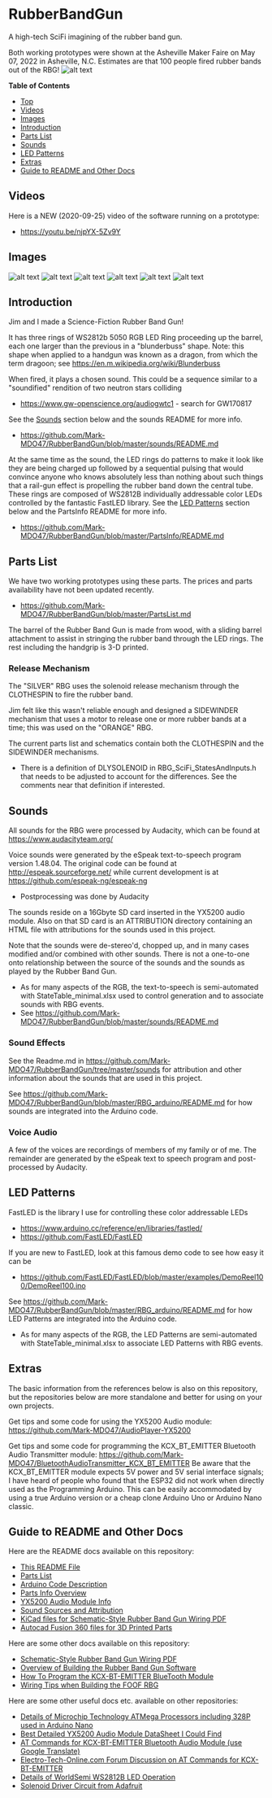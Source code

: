 # RubberBandGun
A high-tech SciFi imagining of the rubber band gun.

Both working prototypes were shown at the Asheville Maker Faire on May 07, 2022 in Asheville, N.C. Estimates are that 100 people fired rubber bands out of the RBG!
![alt text](https://github.com/Mark-MDO47/RubberBandGun/blob/master/3D_model/IMG_6875_AshelandMakerFaire2022.png "Both Rubber Band Guns at Asheville Maker Faire on May 2022")

**Table of Contents**
* [Top](#rubberbandgun "Top")
* [Videos](#videos "Videos")
* [Images](#images "Images")
* [Introduction](#introduction "Introduction")
* [Parts List](#parts-list "Parts List")
* [Sounds](#sounds "Sounds")
* [LED Patterns](#led-patterns "LED Patterns")
* [Extras](#extras "Extras")
* [Guide to README and Other Docs](#guide-to-readme-and-other-docs "Guide to README and Other Docs")

## Videos
Here is a NEW (2020-09-25) video of the software running on a prototype:
* https://youtu.be/njpYX-5Zv9Y

## Images
![alt text](https://github.com/Mark-MDO47/RubberBandGun/blob/master/3D_model/RBG_lockedloaded_600x800.png "Top View of Jim's assembled silver RBG with solenoid and sliding barrel")
![alt text](https://github.com/Mark-MDO47/RubberBandGun/blob/master/3D_model/both_800_600.png "Both RBGs side by side")
![alt text](https://github.com/Mark-MDO47/RubberBandGun/blob/master/3D_model/RBG_loaded_800x350.png "Loading a rubber band in Jim's assembled silver RBG")
![alt text](https://github.com/Mark-MDO47/RubberBandGun/blob/master/3D_model/Vid2020-09_A.png "Front view of Science Fiction Rubber Band Gun without Solenoid attachment")
![alt text](https://github.com/Mark-MDO47/RubberBandGun/blob/master/3D_model/Vid2020-09_B.png "Rear view of Science Fiction Rubber Band Gun without Solenoid attachment")
![alt text](https://github.com/Mark-MDO47/RubberBandGun/blob/master/3D_model/Vid2020-09_C.png "Side view of electronics in handle of Science Fiction Rubber Band Gun without solenoid attachment")

## Introduction
Jim and I made a Science-Fiction Rubber Band Gun!

It has three rings of WS2812b 5050 RGB LED Ring proceeding up the barrel, each one larger than the previous in a "blunderbuss" shape. Note: this shape when applied to a handgun was known as a dragon, from which the term dragoon; see https://en.m.wikipedia.org/wiki/Blunderbuss

When fired, it plays a chosen sound. This could be a sequence similar to a "soundified" rendition of two neutron stars colliding
* https://www.gw-openscience.org/audiogwtc1 - search for GW170817

See the [Sounds](#sounds "Sounds") section below and the sounds README for more info.
* https://github.com/Mark-MDO47/RubberBandGun/blob/master/sounds/README.md

At the same time as the sound, the LED rings do patterns to make it look like they are being charged up followed by a sequential pulsing that would convince anyone who knows absolutely less than nothing about such things that a rail-gun effect is propelling the rubber band down the central tube. These rings are composed of WS2812B individually addressable color LEDs controlled by the fantastic FastLED library. See the [LED Patterns](#led-patterns "LED Patterns") section below and the PartsInfo README for more info.
* https://github.com/Mark-MDO47/RubberBandGun/blob/master/PartsInfo/README.md

## Parts List
We have two working prototypes using these parts. The prices and parts availability have not been updated recently.
* https://github.com/Mark-MDO47/RubberBandGun/blob/master/PartsList.md

The barrel of the Rubber Band Gun is made from wood, with a sliding barrel attachment to assist in stringing the rubber band through the LED rings. The rest including the handgrip is 3-D printed.

### Release Mechanism

The "SILVER" RBG uses the solenoid release mechanism through the CLOTHESPIN to fire the rubber band.

Jim felt like this wasn't reliable enough and designed a SIDEWINDER mechanism that uses a motor to release one or more rubber bands at a time; this was used on the "ORANGE" RBG.

The current parts list and schematics contain both the CLOTHESPIN and the SIDEWINDER mechanisms.
* There is a definition of DLYSOLENOID in RBG_SciFi_StatesAndInputs.h that needs to be adjusted to account for the differences. See the comments near that definition if interested.

## Sounds

All sounds for the RBG were processed by Audacity, which can be found at https://www.audacityteam.org/

Voice sounds were generated by the eSpeak text-to-speech program version 1.48.04. The original code can be found at http://espeak.sourceforge.net/ while current development is at https://github.com/espeak-ng/espeak-ng
* Postprocessing was done by Audacity

The sounds reside on a 16Gbyte SD card inserted in the YX5200 audio module. Also on that SD card is an ATTRIBUTION directory containing an HTML file with attributions for the sounds used in this project.

Note that the sounds were de-stereo'd, chopped up, and in many cases modified and/or combined with other sounds. There is not a one-to-one onto relationship between the source of the sounds and the sounds as played by the Rubber Band Gun.

* As for many aspects of the RGB, the text-to-speech is semi-automated with StateTable_minimal.xlsx used to control generation and to associate sounds with RBG events.
* See https://github.com/Mark-MDO47/RubberBandGun/blob/master/sounds/README.md

### Sound Effects
See the Readme.md in https://github.com/Mark-MDO47/RubberBandGun/tree/master/sounds for attribution and other information about the sounds that are used in this project.

See https://github.com/Mark-MDO47/RubberBandGun/blob/master/RBG_arduino/README.md for how sounds are integrated into the Arduino code.

### Voice Audio
A few of the voices are recordings of members of my family or of me. The remainder are generated by the eSpeak text to speech program and post-processed by Audacity.

## LED Patterns
FastLED is the library I use for controlling these color addressable LEDs

* https://www.arduino.cc/reference/en/libraries/fastled/
* https://github.com/FastLED/FastLED

If you are new to FastLED, look at this famous demo code to see how easy it can be

* https://github.com/FastLED/FastLED/blob/master/examples/DemoReel100/DemoReel100.ino

See https://github.com/Mark-MDO47/RubberBandGun/blob/master/RBG_arduino/README.md for how LED Patterns are integrated into the Arduino code.
* As for many aspects of the RGB, the LED Patterns are semi-automated with StateTable_minimal.xlsx to associate LED Patterns with RBG events.

## Extras

The basic information from the references below is also on this repository, but the repositories below are more standalone and better for using on your own projects.

Get tips and some code for using the YX5200 Audio module: https://github.com/Mark-MDO47/AudioPlayer-YX5200

Get tips and some code for programming the KCX_BT_EMITTER Bluetooth Audio Transmitter module: https://github.com/Mark-MDO47/BluetoothAudioTransmitter_KCX_BT_EMITTER
Be aware that the KCX_BT_EMITTER module expects 5V power and 5V serial interface signals; I have heard of people who found that the ESP32 did not work when directly used as the Programming Arduino. This can be easily accommodated by using a true Arduino version or a cheap clone Arduino Uno or Arduino Nano classic.

## Guide to README and Other Docs
Here are the README docs available on this repository:
* [This README File](https://github.com/Mark-MDO47/RubberBandGun/blob/master/README.md "This README File")
* [Parts List](https://github.com/Mark-MDO47/RubberBandGun/blob/master/PartsList.md "Parts List")
* [Arduino Code Description](https://github.com/Mark-MDO47/RubberBandGun/blob/master/RBG_arduino/README.md "Arduino Code Description")
* [Parts Info Overview](https://github.com/Mark-MDO47/RubberBandGun/blob/master/PartsInfo/README.md "Parts Info Overview")
* [YX5200 Audio Module Info](https://github.com/Mark-MDO47/RubberBandGun/blob/master/PartsInfo/YX5200.md "YX5200 Audio Module Info")
* [Sound Sources and Attribution](https://github.com/Mark-MDO47/RubberBandGun/blob/master/sounds/README.md "Sound Sources and Attribution")
* [KiCad files for Schematic-Style Rubber Band Gun Wiring PDF](https://github.com/Mark-MDO47/RubberBandGun/blob/master/KiCad/README.md "KiCad files for Schematic-Style Rubber Band Gun Wiring PDF")
* [Autocad Fusion 360 files for 3D Printed Parts](https://github.com/Mark-MDO47/RubberBandGun/blob/master/3D_model/ReadME.md "Autocad Fusion 360 files for 3D Printed Parts")


Here are some other docs available on this repository:
* [Schematic-Style Rubber Band Gun Wiring PDF](https://github.com/Mark-MDO47/RubberBandGun/blob/master/RubberBandGun_Wiring.pdf "Schematic-Style Rubber Band Gun Wiring PDF")
* [Overview of Building the Rubber Band Gun Software](https://github.com/Mark-MDO47/RubberBandGun/blob/master/BuildRubberBandGunSoftware.pdf "Overview of Building the Rubber Band Gun Software")
* [How To Program the KCX-BT-EMITTER BlueTooth Module](https://github.com/Mark-MDO47/RubberBandGun/blob/master/ProgrammingArduino_SerialMonitor_SampleOutput.pdf "How To Program the KCX-BT-EMITTER BlueTooth Module")
* [Wiring Tips when Building the FOOF RBG](https://github.com/Mark-MDO47/RubberBandGun/blob/master/FOOF_RBG_Wiring.pdf "Wiring Tips when Building the FOOF RBG")

Here are some other useful docs etc. available on other repositories:
* [Details of Microchip Technology ATMega Processors including 328P used in Arduino Nano](http://ww1.microchip.com/downloads/en/DeviceDoc/ATmega48A-PA-88A-PA-168A-PA-328-P-DS-DS40002061A.pdf "Details of Microchip Technology ATMega Processors including 328P used in Arduino Nano")
* [Best Detailed YX5200 Audio Module DataSheet I Could Find](https://github.com/PowerBroker2/DFPlayerMini_Fast/blob/master/extras/FN-M16P%2BEmbedded%2BMP3%2BAudio%2BModule%2BDatasheet.pdf "Best Detailed YX5200 Audio Module DataSheet I Could Find")
* [AT Commands for KCX-BT-EMITTER Bluetooth Audio Module (use Google Translate)](https://item.taobao.com/item.htm?spm=a21wu.12321156-tw.0.0.7e76d1c7xEOcFZ&id=570274835710 "AT Commands for KCX-BT-EMITTER Bluetooth Audio Module (use Google Translate)")
* [Electro-Tech-Online.com Forum Discussion on AT Commands for KCX-BT-EMITTER](https://www.electro-tech-online.com/threads/kcx_bt_emitter-low-cost-bluetooth-bt-audio-module.158156/ "Electro-Tech-Online.com Forum Discussion on AT Commands for KCX-BT-EMITTER")
* [Details of WorldSemi WS2812B LED Operation](https://cdn-shop.adafruit.com/datasheets/WS2812B.pdf "Details of WorldSemi WS2812B LED Operation")
* [Solenoid Driver Circuit from Adafruit](https://cdn-shop.adafruit.com/product-files/412/solenoid_driver.pdf "Solenoid Driver Circuit")
